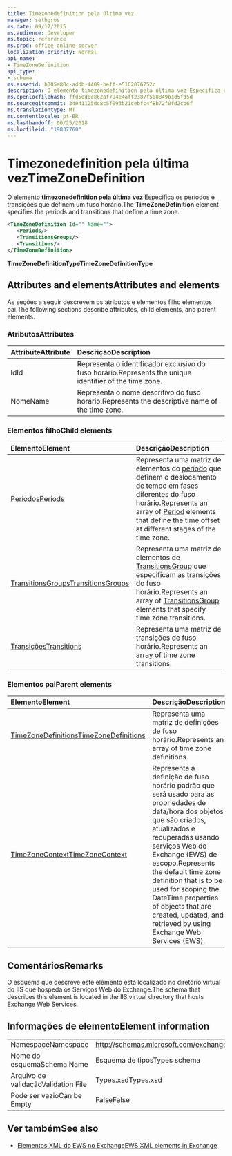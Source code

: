 ```yaml
---
title: Timezonedefinition pela última vez
manager: sethgros
ms.date: 09/17/2015
ms.audience: Developer
ms.topic: reference
ms.prod: office-online-server
localization_priority: Normal
api_name:
- TimeZoneDefinition
api_type:
- schema
ms.assetid: b005a80c-addb-4409-beff-e5162076752c
description: O elemento timezonedefinition pela última vez Especifica os períodos e transições que definem um fuso horário.
ms.openlocfilehash: ffd5ed0c862af794e4aff2387f508849b1d5fd5d
ms.sourcegitcommit: 34041125dc8c5f993b21cebfc4f8b72f0fd2cb6f
ms.translationtype: MT
ms.contentlocale: pt-BR
ms.lasthandoff: 06/25/2018
ms.locfileid: "19837760"
---
```

# <a name="timezonedefinition"></a><span data-ttu-id="728aa-103">Timezonedefinition pela última vez</span><span class="sxs-lookup"><span data-stu-id="728aa-103">TimeZoneDefinition</span></span>

<span data-ttu-id="728aa-104">O elemento **timezonedefinition pela última vez** Especifica os períodos e transições que definem um fuso horário.</span><span class="sxs-lookup"><span data-stu-id="728aa-104">The **TimeZoneDefinition** element specifies the periods and transitions that define a time zone.</span></span> 
  
```XML
<TimeZoneDefinition Id="" Name="">
   <Periods/>
   <TransitionsGroups/>
   <Transitions/>
</TimeZoneDefinition>

```

 <span data-ttu-id="728aa-105">**TimeZoneDefinitionType**</span><span class="sxs-lookup"><span data-stu-id="728aa-105">**TimeZoneDefinitionType**</span></span>
## <a name="attributes-and-elements"></a><span data-ttu-id="728aa-106">Attributes and elements</span><span class="sxs-lookup"><span data-stu-id="728aa-106">Attributes and elements</span></span>

<span data-ttu-id="728aa-107">As seções a seguir descrevem os atributos e elementos filho elementos pai.</span><span class="sxs-lookup"><span data-stu-id="728aa-107">The following sections describe attributes, child elements, and parent elements.</span></span>
  
### <a name="attributes"></a><span data-ttu-id="728aa-108">Atributos</span><span class="sxs-lookup"><span data-stu-id="728aa-108">Attributes</span></span>

|<span data-ttu-id="728aa-109">**Attribute**</span><span class="sxs-lookup"><span data-stu-id="728aa-109">**Attribute**</span></span>|<span data-ttu-id="728aa-110">**Descrição**</span><span class="sxs-lookup"><span data-stu-id="728aa-110">**Description**</span></span>|
|:-----|:-----|
|<span data-ttu-id="728aa-111">Id</span><span class="sxs-lookup"><span data-stu-id="728aa-111">Id</span></span>  <br/> |<span data-ttu-id="728aa-112">Representa o identificador exclusivo do fuso horário.</span><span class="sxs-lookup"><span data-stu-id="728aa-112">Represents the unique identifier of the time zone.</span></span>  <br/> |
|<span data-ttu-id="728aa-113">Nome</span><span class="sxs-lookup"><span data-stu-id="728aa-113">Name</span></span>  <br/> |<span data-ttu-id="728aa-114">Representa o nome descritivo do fuso horário.</span><span class="sxs-lookup"><span data-stu-id="728aa-114">Represents the descriptive name of the time zone.</span></span>  <br/> |
   
### <a name="child-elements"></a><span data-ttu-id="728aa-115">Elementos filho</span><span class="sxs-lookup"><span data-stu-id="728aa-115">Child elements</span></span>

|<span data-ttu-id="728aa-116">**Elemento**</span><span class="sxs-lookup"><span data-stu-id="728aa-116">**Element**</span></span>|<span data-ttu-id="728aa-117">**Descrição**</span><span class="sxs-lookup"><span data-stu-id="728aa-117">**Description**</span></span>|
|:-----|:-----|
|[<span data-ttu-id="728aa-118">Períodos</span><span class="sxs-lookup"><span data-stu-id="728aa-118">Periods</span></span>](periods.md) <br/> |<span data-ttu-id="728aa-119">Representa uma matriz de elementos do [período](period.md) que definem o deslocamento de tempo em fases diferentes do fuso horário.</span><span class="sxs-lookup"><span data-stu-id="728aa-119">Represents an array of [Period](period.md) elements that define the time offset at different stages of the time zone.</span></span>  <br/> |
|[<span data-ttu-id="728aa-120">TransitionsGroups</span><span class="sxs-lookup"><span data-stu-id="728aa-120">TransitionsGroups</span></span>](transitionsgroups.md) <br/> |<span data-ttu-id="728aa-121">Representa uma matriz de elementos de [TransitionsGroup](transitionsgroup.md) que especificam as transições do fuso horário.</span><span class="sxs-lookup"><span data-stu-id="728aa-121">Represents an array of [TransitionsGroup](transitionsgroup.md) elements that specify time zone transitions.</span></span>  <br/> |
|[<span data-ttu-id="728aa-122">Transições</span><span class="sxs-lookup"><span data-stu-id="728aa-122">Transitions</span></span>](transitions.md) <br/> |<span data-ttu-id="728aa-123">Representa uma matriz de transições de fuso horário.</span><span class="sxs-lookup"><span data-stu-id="728aa-123">Represents an array of time zone transitions.</span></span>  <br/> |
   
### <a name="parent-elements"></a><span data-ttu-id="728aa-124">Elementos pai</span><span class="sxs-lookup"><span data-stu-id="728aa-124">Parent elements</span></span>

|<span data-ttu-id="728aa-125">**Elemento**</span><span class="sxs-lookup"><span data-stu-id="728aa-125">**Element**</span></span>|<span data-ttu-id="728aa-126">**Descrição**</span><span class="sxs-lookup"><span data-stu-id="728aa-126">**Description**</span></span>|
|:-----|:-----|
|[<span data-ttu-id="728aa-127">TimeZoneDefinitions</span><span class="sxs-lookup"><span data-stu-id="728aa-127">TimeZoneDefinitions</span></span>](timezonedefinitions.md) <br/> |<span data-ttu-id="728aa-128">Representa uma matriz de definições de fuso horário.</span><span class="sxs-lookup"><span data-stu-id="728aa-128">Represents an array of time zone definitions.</span></span>  <br/> |
|[<span data-ttu-id="728aa-129">TimeZoneContext</span><span class="sxs-lookup"><span data-stu-id="728aa-129">TimeZoneContext</span></span>](timezonecontext.md) <br/> |<span data-ttu-id="728aa-130">Representa a definição de fuso horário padrão que será usado para as propriedades de data/hora dos objetos que são criados, atualizados e recuperadas usando serviços Web do Exchange (EWS) de escopo.</span><span class="sxs-lookup"><span data-stu-id="728aa-130">Represents the default time zone definition that is to be used for scoping the DateTime properties of objects that are created, updated, and retrieved by using Exchange Web Services (EWS).</span></span>  <br/> |
   
## <a name="remarks"></a><span data-ttu-id="728aa-131">Comentários</span><span class="sxs-lookup"><span data-stu-id="728aa-131">Remarks</span></span>

<span data-ttu-id="728aa-132">O esquema que descreve este elemento está localizado no diretório virtual do IIS que hospeda os Serviços Web do Exchange.</span><span class="sxs-lookup"><span data-stu-id="728aa-132">The schema that describes this element is located in the IIS virtual directory that hosts Exchange Web Services.</span></span>
  
## <a name="element-information"></a><span data-ttu-id="728aa-133">Informações de elemento</span><span class="sxs-lookup"><span data-stu-id="728aa-133">Element information</span></span>

|||
|:-----|:-----|
|<span data-ttu-id="728aa-134">Namespace</span><span class="sxs-lookup"><span data-stu-id="728aa-134">Namespace</span></span>  <br/> |http://schemas.microsoft.com/exchange/services/2006/types  <br/> |
|<span data-ttu-id="728aa-135">Nome do esquema</span><span class="sxs-lookup"><span data-stu-id="728aa-135">Schema Name</span></span>  <br/> |<span data-ttu-id="728aa-136">Esquema de tipos</span><span class="sxs-lookup"><span data-stu-id="728aa-136">Types schema</span></span>  <br/> |
|<span data-ttu-id="728aa-137">Arquivo de validação</span><span class="sxs-lookup"><span data-stu-id="728aa-137">Validation File</span></span>  <br/> |<span data-ttu-id="728aa-138">Types.xsd</span><span class="sxs-lookup"><span data-stu-id="728aa-138">Types.xsd</span></span>  <br/> |
|<span data-ttu-id="728aa-139">Pode ser vazio</span><span class="sxs-lookup"><span data-stu-id="728aa-139">Can be Empty</span></span>  <br/> |<span data-ttu-id="728aa-140">False</span><span class="sxs-lookup"><span data-stu-id="728aa-140">False</span></span>  <br/> |
   
## <a name="see-also"></a><span data-ttu-id="728aa-141">Ver também</span><span class="sxs-lookup"><span data-stu-id="728aa-141">See also</span></span>



- [<span data-ttu-id="728aa-142">Elementos XML do EWS no Exchange</span><span class="sxs-lookup"><span data-stu-id="728aa-142">EWS XML elements in Exchange</span></span>](ews-xml-elements-in-exchange.md)

